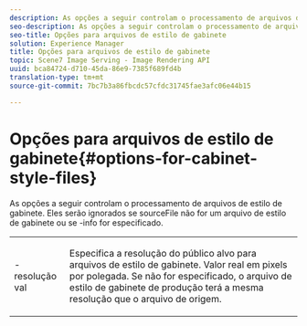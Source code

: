 ```yaml
---
description: As opções a seguir controlam o processamento de arquivos de estilo de gabinete. Eles serão ignorados se sourceFile não for um arquivo de estilo de gabinete ou se -info for especificado.
seo-description: As opções a seguir controlam o processamento de arquivos de estilo de gabinete. Eles serão ignorados se sourceFile não for um arquivo de estilo de gabinete ou se -info for especificado.
seo-title: Opções para arquivos de estilo de gabinete
solution: Experience Manager
title: Opções para arquivos de estilo de gabinete
topic: Scene7 Image Serving - Image Rendering API
uuid: bca84724-d710-45da-86e9-7385f689fd4b
translation-type: tm+mt
source-git-commit: 7bc7b3a86fbcdc57cfdc31745fae3afc06e44b15

---
```



# Opções para arquivos de estilo de gabinete{#options-for-cabinet-style-files}

As opções a seguir controlam o processamento de arquivos de estilo de gabinete. Eles serão ignorados se sourceFile não for um arquivo de estilo de gabinete ou se -info for especificado.

<table id="simpletable_332B78DDEB6540708844AB54AE321F9B"> 
 <tr class="strow"> 
  <td class="stentry"> <p><span class="codeph">-resolução <span class="varname"> val</span></span> </p> </td> 
  <td class="stentry"> <p>Especifica a resolução do público alvo para arquivos de estilo de gabinete. Valor real em pixels por polegada. Se não for especificado, o arquivo de estilo de gabinete de produção terá a mesma resolução que o arquivo de origem. </p></td> 
 </tr> 
</table>

